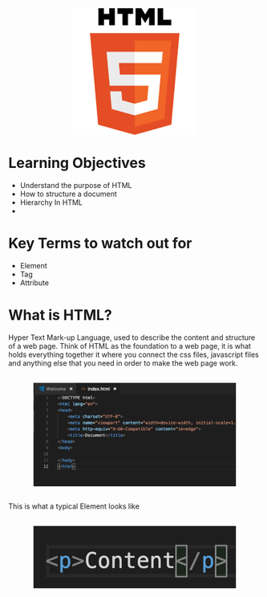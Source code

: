 <div style="display: flex; justify-content: center;">
  <img src="images/download.png"  width="50%"/>
</div>

<h1>Learning Objectives</h1>
<ul>
  <li>Understand the purpose of HTML</li>
  <li>How to structure a document</li>
  <li>Hierarchy In HTML</li>
  <li></li>
</ul>

<h1>Key Terms to watch out for</h1>
<ul>
  <li>Element</li>
  <li>Tag</li>
  <li>Attribute</li>
</ul>

<h1>What is HTML?</h1>
<p>Hyper Text Mark-up Language, used to describe the content and structure of a web page. Think of HTML as the foundation to a web page, it is what holds everything together it where you connect the css files, javascript files and anything else that you need in order to make the web page work.</p>
<br >
<div style="display: flex; justify-content: center;">
  <img src="images/boilder.jpg"  width="80%"/>
</div>
<br >

<p>This is what a typical Element looks like</p>
<br >
<div style="display: flex; justify-content: center;">
  <img src="images/p.png"  width="80%"/>
</div>


